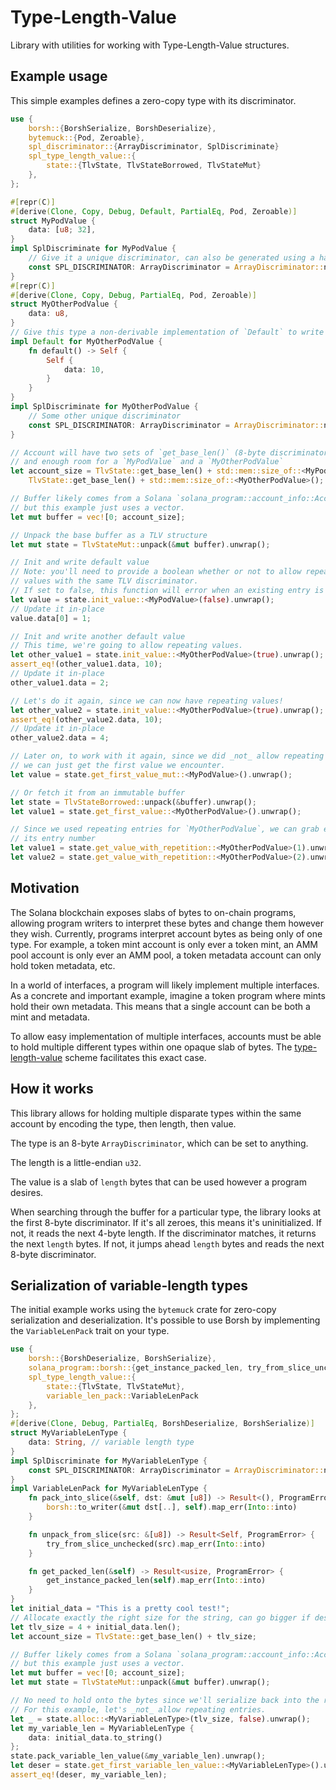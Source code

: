 # Type-Length-Value

Library with utilities for working with Type-Length-Value structures.

## Example usage

This simple examples defines a zero-copy type with its discriminator.

```rust
use {
    borsh::{BorshSerialize, BorshDeserialize},
    bytemuck::{Pod, Zeroable},
    spl_discriminator::{ArrayDiscriminator, SplDiscriminate}
    spl_type_length_value::{
        state::{TlvState, TlvStateBorrowed, TlvStateMut}
    },
};

#[repr(C)]
#[derive(Clone, Copy, Debug, Default, PartialEq, Pod, Zeroable)]
struct MyPodValue {
    data: [u8; 32],
}
impl SplDiscriminate for MyPodValue {
    // Give it a unique discriminator, can also be generated using a hash function
    const SPL_DISCRIMINATOR: ArrayDiscriminator = ArrayDiscriminator::new([1; ArrayDiscriminator::LENGTH]);
}
#[repr(C)]
#[derive(Clone, Copy, Debug, PartialEq, Pod, Zeroable)]
struct MyOtherPodValue {
    data: u8,
}
// Give this type a non-derivable implementation of `Default` to write some data
impl Default for MyOtherPodValue {
    fn default() -> Self {
        Self {
            data: 10,
        }
    }
}
impl SplDiscriminate for MyOtherPodValue {
    // Some other unique discriminator
    const SPL_DISCRIMINATOR: ArrayDiscriminator = ArrayDiscriminator::new([2; ArrayDiscriminator::LENGTH]);
}

// Account will have two sets of `get_base_len()` (8-byte discriminator and 4-byte length),
// and enough room for a `MyPodValue` and a `MyOtherPodValue`
let account_size = TlvState::get_base_len() + std::mem::size_of::<MyPodValue>() + \
    TlvState::get_base_len() + std::mem::size_of::<MyOtherPodValue>();

// Buffer likely comes from a Solana `solana_program::account_info::AccountInfo`,
// but this example just uses a vector.
let mut buffer = vec![0; account_size];

// Unpack the base buffer as a TLV structure
let mut state = TlvStateMut::unpack(&mut buffer).unwrap();

// Init and write default value
// Note: you'll need to provide a boolean whether or not to allow repeating
// values with the same TLV discriminator.
// If set to false, this function will error when an existing entry is detected.
let value = state.init_value::<MyPodValue>(false).unwrap();
// Update it in-place
value.data[0] = 1;

// Init and write another default value
// This time, we're going to allow repeating values.
let other_value1 = state.init_value::<MyOtherPodValue>(true).unwrap();
assert_eq!(other_value1.data, 10);
// Update it in-place
other_value1.data = 2;

// Let's do it again, since we can now have repeating values!
let other_value2 = state.init_value::<MyOtherPodValue>(true).unwrap();
assert_eq!(other_value2.data, 10);
// Update it in-place
other_value2.data = 4;

// Later on, to work with it again, since we did _not_ allow repeating entries,
// we can just get the first value we encounter.
let value = state.get_first_value_mut::<MyPodValue>().unwrap();

// Or fetch it from an immutable buffer
let state = TlvStateBorrowed::unpack(&buffer).unwrap();
let value1 = state.get_first_value::<MyOtherPodValue>().unwrap();

// Since we used repeating entries for `MyOtherPodValue`, we can grab either one by
// its entry number
let value1 = state.get_value_with_repetition::<MyOtherPodValue>(1).unwrap();
let value2 = state.get_value_with_repetition::<MyOtherPodValue>(2).unwrap();

```

## Motivation

The Solana blockchain exposes slabs of bytes to on-chain programs, allowing program
writers to interpret these bytes and change them however they wish. Currently,
programs interpret account bytes as being only of one type. For example, a token
mint account is only ever a token mint, an AMM pool account is only ever an AMM pool,
a token metadata account can only hold token metadata, etc.

In a world of interfaces, a program will likely implement multiple interfaces.
As a concrete and important example, imagine a token program where mints hold
their own metadata. This means that a single account can be both a mint and
metadata.

To allow easy implementation of multiple interfaces, accounts must be able to
hold multiple different types within one opaque slab of bytes. The
[type-length-value](https://en.wikipedia.org/wiki/Type%E2%80%93length%E2%80%93value)
scheme facilitates this exact case.

## How it works

This library allows for holding multiple disparate types within the same account
by encoding the type, then length, then value.

The type is an 8-byte `ArrayDiscriminator`, which can be set to anything.

The length is a little-endian `u32`.

The value is a slab of `length` bytes that can be used however a program desires.

When searching through the buffer for a particular type, the library looks at
the first 8-byte discriminator. If it's all zeroes, this means it's uninitialized.
If not, it reads the next 4-byte length. If the discriminator matches, it returns
the next `length` bytes. If not, it jumps ahead `length` bytes and reads the
next 8-byte discriminator.

## Serialization of variable-length types

The initial example works using the `bytemuck` crate for zero-copy serialization
and deserialization. It's possible to use Borsh by implementing the `VariableLenPack`
trait on your type.

```rust
use {
    borsh::{BorshDeserialize, BorshSerialize},
    solana_program::borsh::{get_instance_packed_len, try_from_slice_unchecked},
    spl_type_length_value::{
        state::{TlvState, TlvStateMut},
        variable_len_pack::VariableLenPack
    },
};
#[derive(Clone, Debug, PartialEq, BorshDeserialize, BorshSerialize)]
struct MyVariableLenType {
    data: String, // variable length type
}
impl SplDiscriminate for MyVariableLenType {
    const SPL_DISCRIMINATOR: ArrayDiscriminator = ArrayDiscriminator::new([5; ArrayDiscriminator::LENGTH]);
}
impl VariableLenPack for MyVariableLenType {
    fn pack_into_slice(&self, dst: &mut [u8]) -> Result<(), ProgramError> {
        borsh::to_writer(&mut dst[..], self).map_err(Into::into)
    }

    fn unpack_from_slice(src: &[u8]) -> Result<Self, ProgramError> {
        try_from_slice_unchecked(src).map_err(Into::into)
    }

    fn get_packed_len(&self) -> Result<usize, ProgramError> {
        get_instance_packed_len(self).map_err(Into::into)
    }
}
let initial_data = "This is a pretty cool test!";
// Allocate exactly the right size for the string, can go bigger if desired
let tlv_size = 4 + initial_data.len();
let account_size = TlvState::get_base_len() + tlv_size;

// Buffer likely comes from a Solana `solana_program::account_info::AccountInfo`,
// but this example just uses a vector.
let mut buffer = vec![0; account_size];
let mut state = TlvStateMut::unpack(&mut buffer).unwrap();

// No need to hold onto the bytes since we'll serialize back into the right place
// For this example, let's _not_ allow repeating entries.
let _ = state.alloc::<MyVariableLenType>(tlv_size, false).unwrap();
let my_variable_len = MyVariableLenType {
    data: initial_data.to_string()
};
state.pack_variable_len_value(&my_variable_len).unwrap();
let deser = state.get_first_variable_len_value::<MyVariableLenType>().unwrap();
assert_eq!(deser, my_variable_len);
```

